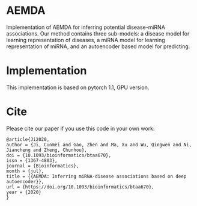# AEMDA
Implementation of AEMDA for inferring potential disease-miRNA associations. Our method contains three sub-models: a disease model for learning representation of diseases, a miRNA model for learning representation of miRNA, and an autoencoder based model for predicting. 

# Implementation
This implementation is based on pytorch 1.1, GPU version.

# Cite
Please cite our paper if you use this code in your own work:
```
@article{Ji2020,
author = {Ji, Cunmei and Gao, Zhen and Ma, Xu and Wu, Qingwen and Ni, Jiancheng and Zheng, Chunhou},
doi = {10.1093/bioinformatics/btaa670},
issn = {1367-4803},
journal = {Bioinformatics},
month = {jul},
title = {{AEMDA: Inferring miRNA-disease associations based on deep autoencoder}},
url = {https://doi.org/10.1093/bioinformatics/btaa670},
year = {2020}
}
```
